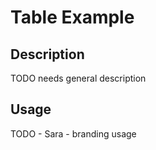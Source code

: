 # Table Example

## Description
TODO needs general description

## Usage
TODO - Sara - branding usage
